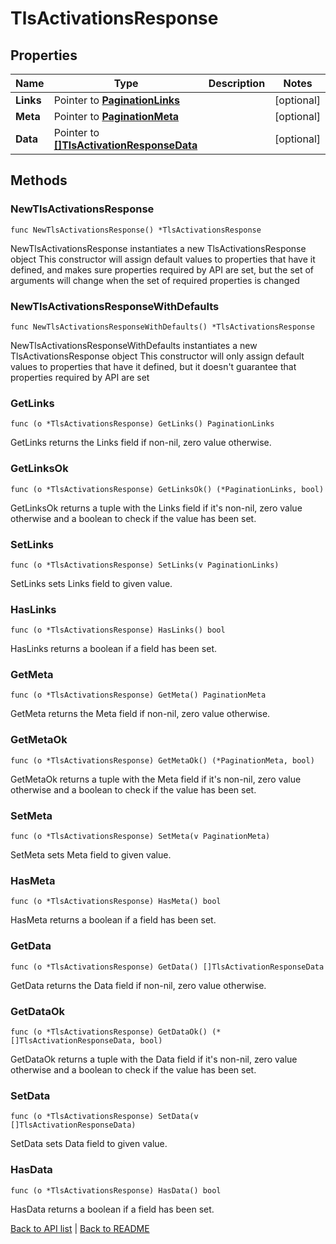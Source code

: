 # TlsActivationsResponse

## Properties

Name | Type | Description | Notes
------------ | ------------- | ------------- | -------------
**Links** | Pointer to [**PaginationLinks**](PaginationLinks.md) |  | [optional] 
**Meta** | Pointer to [**PaginationMeta**](PaginationMeta.md) |  | [optional] 
**Data** | Pointer to [**[]TlsActivationResponseData**](TlsActivationResponseData.md) |  | [optional] 

## Methods

### NewTlsActivationsResponse

`func NewTlsActivationsResponse() *TlsActivationsResponse`

NewTlsActivationsResponse instantiates a new TlsActivationsResponse object
This constructor will assign default values to properties that have it defined,
and makes sure properties required by API are set, but the set of arguments
will change when the set of required properties is changed

### NewTlsActivationsResponseWithDefaults

`func NewTlsActivationsResponseWithDefaults() *TlsActivationsResponse`

NewTlsActivationsResponseWithDefaults instantiates a new TlsActivationsResponse object
This constructor will only assign default values to properties that have it defined,
but it doesn't guarantee that properties required by API are set

### GetLinks

`func (o *TlsActivationsResponse) GetLinks() PaginationLinks`

GetLinks returns the Links field if non-nil, zero value otherwise.

### GetLinksOk

`func (o *TlsActivationsResponse) GetLinksOk() (*PaginationLinks, bool)`

GetLinksOk returns a tuple with the Links field if it's non-nil, zero value otherwise
and a boolean to check if the value has been set.

### SetLinks

`func (o *TlsActivationsResponse) SetLinks(v PaginationLinks)`

SetLinks sets Links field to given value.

### HasLinks

`func (o *TlsActivationsResponse) HasLinks() bool`

HasLinks returns a boolean if a field has been set.

### GetMeta

`func (o *TlsActivationsResponse) GetMeta() PaginationMeta`

GetMeta returns the Meta field if non-nil, zero value otherwise.

### GetMetaOk

`func (o *TlsActivationsResponse) GetMetaOk() (*PaginationMeta, bool)`

GetMetaOk returns a tuple with the Meta field if it's non-nil, zero value otherwise
and a boolean to check if the value has been set.

### SetMeta

`func (o *TlsActivationsResponse) SetMeta(v PaginationMeta)`

SetMeta sets Meta field to given value.

### HasMeta

`func (o *TlsActivationsResponse) HasMeta() bool`

HasMeta returns a boolean if a field has been set.

### GetData

`func (o *TlsActivationsResponse) GetData() []TlsActivationResponseData`

GetData returns the Data field if non-nil, zero value otherwise.

### GetDataOk

`func (o *TlsActivationsResponse) GetDataOk() (*[]TlsActivationResponseData, bool)`

GetDataOk returns a tuple with the Data field if it's non-nil, zero value otherwise
and a boolean to check if the value has been set.

### SetData

`func (o *TlsActivationsResponse) SetData(v []TlsActivationResponseData)`

SetData sets Data field to given value.

### HasData

`func (o *TlsActivationsResponse) HasData() bool`

HasData returns a boolean if a field has been set.


[Back to API list](../README.md#documentation-for-api-endpoints) | [Back to README](../README.md)


